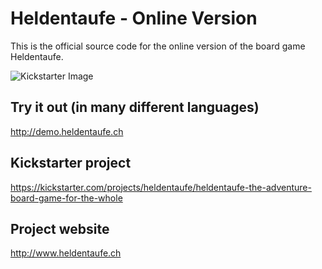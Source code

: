 # Heldentaufe - Online Version
This is the official source code for the online version of the board game Heldentaufe.

![Kickstarter Image](http://www.heldentaufe.ch/uploads/3/7/3/3/37338309/2682693_orig.png)

## Try it out (in many different languages)
http://demo.heldentaufe.ch

## Kickstarter project
https://kickstarter.com/projects/heldentaufe/heldentaufe-the-adventure-board-game-for-the-whole

## Project website
http://www.heldentaufe.ch